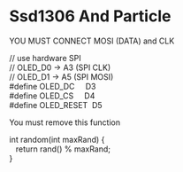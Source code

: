 # Ssd1306 And Particle

YOU MUST CONNECT MOSI (DATA) and CLK  
  
// use hardware SPI  
// OLED\_D0 -\> A3 (SPI CLK)  
// OLED\_D1 -\> A5 (SPI MOSI)  
\#define OLED\_DC     D3  
\#define OLED\_CS     D4  
\#define OLED\_RESET  D5  

You must remove this function

int random(int maxRand) {  
   return rand() % maxRand;  
}
